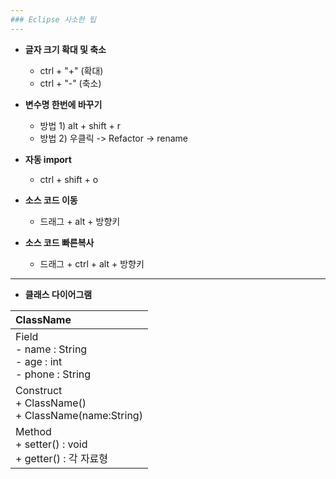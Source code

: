 ```yaml
---
### Eclipse 사소한 팁
---
```



- **글자 크기 확대 및 축소**
	- ctrl + "+" (확대)
	- ctrl + "-" (축소)
  
  
- **변수명 한번에 바꾸기**
	- 방법 1) alt + shift + r
	- 방법 2) 우클릭 -> Refactor -> rename


- **자동 import**
	- ctrl + shift + o


- **소스 코드 이동**
	- 드래그 + alt + 방향키


- **소스 코드 빠른복사**
	- 드래그 + ctrl + alt + 방향키
	
	
---

- **클래스 다이어그램**


|ClassName|
|:---|
|Field<br>- name : String<br>- age : int<br>- phone : String|
|Construct<br>+ ClassName()<br>+ ClassName(name:String)|
|Method<br>+ setter() : void<br>+ getter() : 각 자료형|


